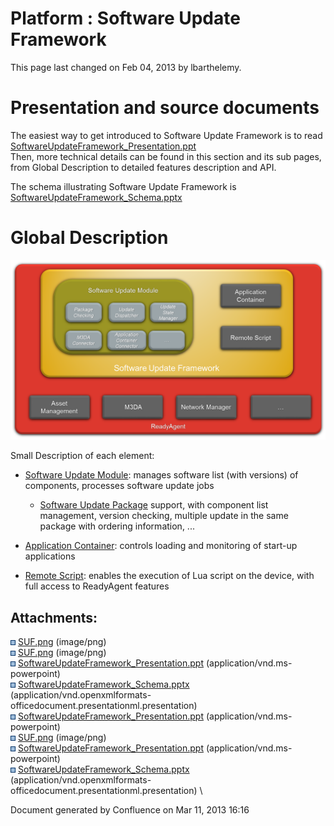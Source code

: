 Platform : Software Update Framework
====================================

This page last changed on Feb 04, 2013 by lbarthelemy.

Presentation and source documents
=================================

The easiest way to get introduced to Software Update Framework is to
read
[SoftwareUpdateFramework\_Presentation.ppt](attachments/11108733/18317351.ppt)\
 Then, more technical details can be found in this section and its sub
pages, from Global Description to detailed features description and API.

The schema illustrating Software Update Framework is
[SoftwareUpdateFramework\_Schema.pptx](attachments/11108733/18317352.pptx)

Global Description
==================

![image](attachments/11108733/15499291.png)

Small Description of each element:

-   [Software Update Module](Software%2BUpdate%2BModule.html): manages
    software list (with versions) of components, processes software
    update jobs
    -   [Software Update Package](Software%2BUpdate%2BPackage.html)
        support, with component list management, version checking,
        multiple update in the same package with ordering information,
        ...

-   [Application Container](Application%2BContainer.html): controls
    loading and monitoring of start-up applications
-   [Remote Script](Remote%2BScript.html): enables the execution of Lua
    script on the device, with full access to ReadyAgent features

Attachments:
------------

![image](images/icons/bullet_blue.gif)
[SUF.png](attachments/11108733/18317350.png) (image/png) \
 ![image](images/icons/bullet_blue.gif)
[SUF.png](attachments/11108733/47874276.png) (image/png) \
 ![image](images/icons/bullet_blue.gif)
[SoftwareUpdateFramework\_Presentation.ppt](attachments/11108733/18317382.ppt)
(application/vnd.ms-powerpoint) \
 ![image](images/icons/bullet_blue.gif)
[SoftwareUpdateFramework\_Schema.pptx](attachments/11108733/47874275.pptx)
(application/vnd.openxmlformats-officedocument.presentationml.presentation)
\
 ![image](images/icons/bullet_blue.gif)
[SoftwareUpdateFramework\_Presentation.ppt](attachments/11108733/47874274.ppt)
(application/vnd.ms-powerpoint) \
 ![image](images/icons/bullet_blue.gif)
[SUF.png](attachments/11108733/15499291.png) (image/png) \
 ![image](images/icons/bullet_blue.gif)
[SoftwareUpdateFramework\_Presentation.ppt](attachments/11108733/18317351.ppt)
(application/vnd.ms-powerpoint) \
 ![image](images/icons/bullet_blue.gif)
[SoftwareUpdateFramework\_Schema.pptx](attachments/11108733/18317352.pptx)
(application/vnd.openxmlformats-officedocument.presentationml.presentation)
\

Document generated by Confluence on Mar 11, 2013 16:16
